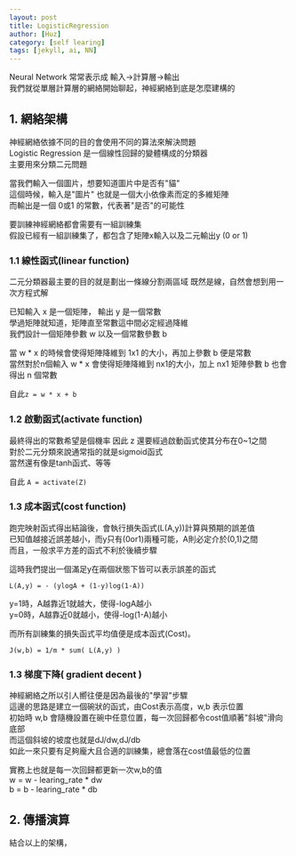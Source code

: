 ```yaml
---
layout: post
title: LogisticRegression
author: [Huz]
category: [self learing]
tags: [jekyll, ai, NN]
---
```


Neural Network 常常表示成 輸入->計算層->輸出  
我們就從單層計算層的網絡開始聊起，神經網絡到底是怎麼建構的

## 1. 網絡架構
神經網絡依據不同的目的會使用不同的算法來解決問題  
Logistic Regression 是一個線性回歸的變體構成的分類器  
主要用來分類二元問題  
  
  
當我們輸入一個圖片，想要知道圖片中是否有"貓"  
這個時候，輸入是"圖片" 也就是一個大小依像素而定的多維矩陣  
而輸出是一個 0或1 的常數，代表著"是否"的可能性  
  
要訓練神經網絡都會需要有一組訓練集  
假設已經有一組訓練集了，都包含了矩陣x輸入以及二元輸出y (0 or 1)

### 1.1 線性函式(linear function)
二元分類器最主要的目的就是劃出一條線分割兩區域
既然是線，自然會想到用一次方程式解

已知輸入 x 是一個矩陣， 輸出 y 是一個常數  
學過矩陣就知道，矩陣直至常數這中間必定經過降維  
我們設計一個矩陣參數 w 以及一個常數參數 b  
  
當 w * x 的時候會使得矩陣降維到 1x1 的大小，再加上參數 b 便是常數  
當然對於n個輸入 w * x 會使得矩陣降維到 nx1的大小，加上 nx1 矩陣參數 b 也會得出 n 個常數  

自此` z = w * x + b `

### 1.2 啟動函式(activate function)  
最終得出的常數希望是個機率
因此 z 還要經過啟動函式使其分布在0~1之間  
對於二元分類來說通常指的就是sigmoid函式  
當然還有像是tanh函式、等等  

自此 ` A = activate(Z) `  
  
### 1.3 成本函式(cost function)  
跑完映射函式得出結論後，會執行損失函式(L(A,y))計算與預期的誤差值  
已知值越接近誤差越小，而y只有(0or1)兩種可能，A則必定介於(0,1)之間  
而且，一般求平方差的函式不利於後續步驟  
  
這時我們提出一個滿足y在兩個狀態下皆可以表示誤差的函式  
  
`L(A,y) = - (ylogA + (1-y)log(1-A))  `

y=1時，A越靠近1就越大，使得-logA越小  
y=0時，A越靠近0就越小，使得-log(1-A)越小  
  
而所有訓練集的損失函式平均值便是成本函式(Cost)。  
  
`J(w,b) = 1/m * sum( L(A,y) )  `
  
  
### 1.3 梯度下降( gradient decent )  
神經網絡之所以引人嚮往便是因為最後的"學習"步驟  
這邊的思路是建立一個碗狀的函式，由Cost表示高度，w,b 表示位置  
初始時 w,b 會隨機設置在碗中任意位置，每一次回歸都令cost值順著"斜坡"滑向底部  
而這個斜坡的坡度也就是dJ/dw,dJ/db   
如此一來只要有足夠龐大且合適的訓練集，總會落在cost值最低的位置  
  
實務上也就是每一次回歸都更新一次w,b的值  
  w = w - learing_rate * dw  
  b = b - learing_rate * db  



## 2. 傳播演算
  
結合以上的架構，  
  

  
  
  


